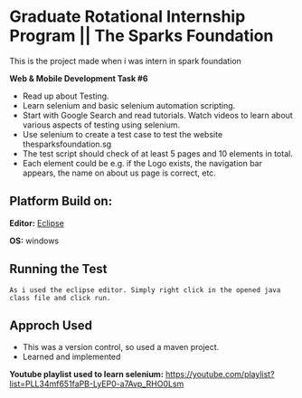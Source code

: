 # Graduate Rotational Internship Program || The Sparks Foundation
This is the project made when i was intern in spark foundation

**Web & Mobile Development Task #6**
* Read up about Testing.
* Learn selenium and basic selenium automation scripting.
* Start with Google Search and read tutorials. Watch videos to learn about various aspects of testing using selenium.
* Use selenium to create a test case to test the website thesparksfoundation.sg
* The test script should check of at least 5 pages and 10 elements in total.
* Each element could be e.g. if the Logo exists, the navigation bar appears, the name on about us page is correct, etc.

## Platform Build on:
**Editor:** [Eclipse](https://www.eclipse.org/downloads/)

**OS:** windows


## Running the Test
```
As i used the eclipse editor. Simply right click in the opened java class file and click run.
```

## Approch Used
* This was a version control, so used a maven project.
* Learned and implemented 

**Youtube playlist used to learn selenium:**
https://youtube.com/playlist?list=PLL34mf651faPB-LyEP0-a7Avp_RHO0Lsm

